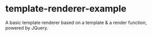 # template-renderer-example
A basic template renderer based on a template &amp; a render function, powered by JQuery.
